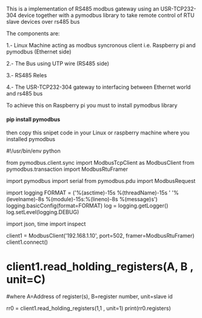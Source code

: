 This is a implementation of RS485 modbus gateway using an USR-TCP232-304 device together with a pymodbus library to take remote control of RTU slave devices over rs485 bus

The components are:

1.- Linux Machine acting as modbus syncronous client i.e. Raspberry pi and pymodbus (Ethernet side)

2.- The Bus using UTP wire (RS485 side)

3.- RS485 Reles

4.- The USR-TCP232-304 gateway to interfacing between Ethernet world and rs485 bus

To achieve this on Raspberry pi you must to install pymodbus library

#### pip install pymodbus

then copy this snipet code in your Linux or raspberry machine where you installed pymodbus

 #!/usr/bin/env python

 from pymodbus.client.sync import ModbusTcpClient as ModbusClient
 from pymodbus.transaction import ModbusRtuFramer

 import pymodbus
 import serial
 from pymodbus.pdu import ModbusRequest

 import logging
 FORMAT = ('%(asctime)-15s %(threadName)-15s '
          '%(levelname)-8s %(module)-15s:%(lineno)-8s %(message)s')
 logging.basicConfig(format=FORMAT)
 log = logging.getLogger()
 log.setLevel(logging.DEBUG)

 import json, time
 import inspect

 client1 = ModbusClient('192.168.1.10', port=502, framer=ModbusRtuFramer)
 client1.connect()

 # client1.read_holding_registers(A, B , unit=C)
 #where A=Address of register(s), B=register number, unit=slave id

 rr0 = client1.read_holding_registers(1,1 , unit=1)
 print(rr0.registers)


